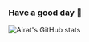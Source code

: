 ### Have a good day 🌱

![Airat's GitHub stats]([(https://github-readme-stats.vercel.app/api/top-langs/?username=Airat102vb&layout=compact&theme=buefy&hide_border=true)])
